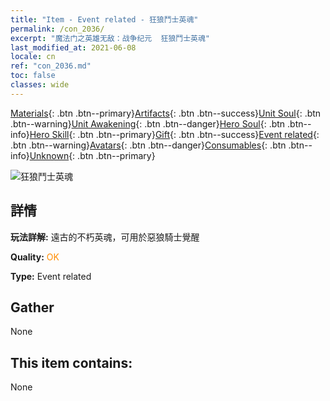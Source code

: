 ```yaml
---
title: "Item - Event related - 狂狼鬥士英魂"
permalink: /con_2036/
excerpt: "魔法门之英雄无敌：战争纪元  狂狼鬥士英魂"
last_modified_at: 2021-06-08
locale: cn
ref: "con_2036.md"
toc: false
classes: wide
---
```

 [Materials](/ItemsCN/){: .btn .btn--primary}[Artifacts](/ItemsCN/Artifacts/){: .btn .btn--success}[Unit Soul](/ItemsCN/UnitSoul/){: .btn .btn--warning}[Unit Awakening](/ItemsCN/UnitAwakening/){: .btn .btn--danger}[Hero Soul](/ItemsCN/HeroSoul/){: .btn .btn--info}[Hero Skill](/ItemsCN/HeroSkill/){: .btn .btn--primary}[Gift](/ItemsCN/Gift/){: .btn .btn--success}[Event related](/ItemsCN/Events/){: .btn .btn--warning}[Avatars](/ItemsCN/Avatars/){: .btn .btn--danger}[Consumables](/ItemsCN/Consumables/){: .btn .btn--info}[Unknown](/ItemsCN/Unknown/){: .btn .btn--primary}

 ![狂狼鬥士英魂](/images/t/juexing_402.png)

## 詳情
 **玩法詳解:** 遠古的不朽英魂，可用於惡狼騎士覺醒

 **Quality:** <span style="color: #FF8C00">OK</span>

 **Type:** Event related

## Gather

  None

## This item contains:

  None


